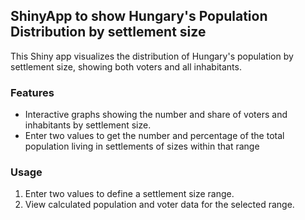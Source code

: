 ## ShinyApp to show Hungary's Population Distribution by settlement size

This Shiny app visualizes the distribution of Hungary's population by settlement size, showing both voters and all inhabitants.

### Features
- Interactive graphs showing the number and share of voters and inhabitants by settlement size.
- Enter two values to get the number and percentage of the total population living in settlements of sizes within that range 

### Usage
1. Enter two values to define a settlement size range.
2. View calculated population and voter data for the selected range.
